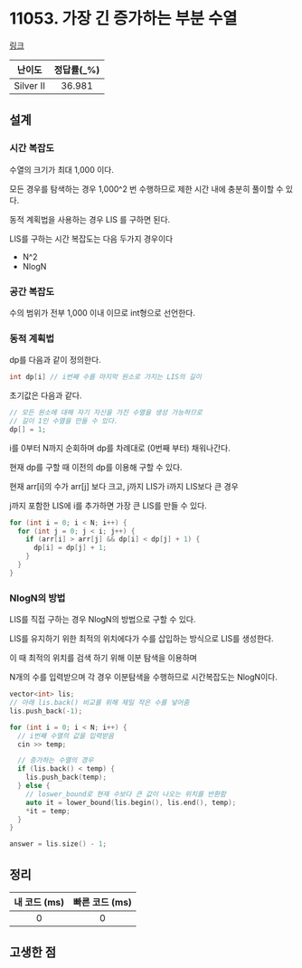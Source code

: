 # 11053. 가장 긴 증가하는 부분 수열

[링크](https://www.acmicpc.net/problem/11053)

|  난이도   | 정답률(\_%) |
| :-------: | :---------: |
| Silver II |   36.981    |

## 설계

### 시간 복잡도

수열의 크기가 최대 1,000 이다.

모든 경우를 탐색하는 경우 1,000^2 번 수행하므로 제한 시간 내에 충분히 풀이할 수 있다.

동적 계획법을 사용하는 경우 LIS 를 구하면 된다.

LIS를 구하는 시간 복잡도는 다음 두가지 경우이다

- N^2
- NlogN

### 공간 복잡도

수의 범위가 전부 1,000 이내 이므로 int형으로 선언한다.

### 동적 계획법

dp를 다음과 같이 정의한다.

```cpp
int dp[i] // i번째 수를 마지막 원소로 가지는 LIS의 길이
```

초기값은 다음과 같다.

```cpp
// 모든 원소에 대해 자기 자신을 가진 수열을 생성 가능하므로
// 길이 1인 수열을 만들 수 있다.
dp[] = 1;
```

i를 0부터 N까지 순회하며 dp를 차례대로 (0번째 부터) 채워나간다.

현재 dp를 구할 때 이전의 dp를 이용해 구할 수 있다.

현재 arr[i]의 수가 arr[j] 보다 크고, j까지 LIS가 i까지 LIS보다 큰 경우

j까지 포함한 LIS에 i를 추가하면 가장 큰 LIS를 만들 수 있다.

```cpp
for (int i = 0; i < N; i++) {
  for (int j = 0; j < i; j++) {
    if (arr[i] > arr[j] && dp[i] < dp[j] + 1) {
      dp[i] = dp[j] + 1;
    }
  }
}
```

### NlogN의 방법

LIS를 직접 구하는 경우 NlogN의 방법으로 구할 수 있다.

LIS를 유지하기 위한 최적의 위치에다가 수를 삽입하는 방식으로 LIS를 생성한다.

이 때 최적의 위치를 검색 하기 위해 이분 탐색을 이용하며

N개의 수를 입력받으며 각 경우 이분탐색을 수행하므로 시간복잡도는 NlogN이다.

```cpp
vector<int> lis;
// 아래 lis.back() 비교를 위해 제일 작은 수를 넣어줌
lis.push_back(-1);

for (int i = 0; i < N; i++) {
  // i번째 수열의 값을 입력받음
  cin >> temp;

  // 증가하는 수열의 경우
  if (lis.back() < temp) {
    lis.push_back(temp);
  } else {
    // loswer_bound로 현재 수보다 큰 값이 나오는 위치를 반환함
    auto it = lower_bound(lis.begin(), lis.end(), temp);
    *it = temp;
  }
}

answer = lis.size() - 1;
```

## 정리

| 내 코드 (ms) | 빠른 코드 (ms) |
| :----------: | :------------: |
|      0       |       0        |

## 고생한 점

